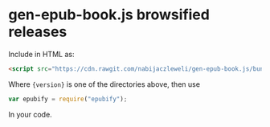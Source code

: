 # gen-epub-book.js browsified releases
Include in HTML as:
```html
<script src="https://cdn.rawgit.com/nabijaczleweli/gen-epub-book.js/bundle/{version}/epubify.min.js" type="text/javascript"></script>
```

Where `{version}` is one of the directories above, then use
```js
var epubify = require("epubify");
```

In your code.
